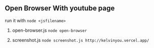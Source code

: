 ## Open Browser With youtube page

run it with
```node <jsfilename>```


1. open-browser.js
```node open-browser```

2. screenshot.js
```node screenshot.js http://kelvinyou.vercel.app/```